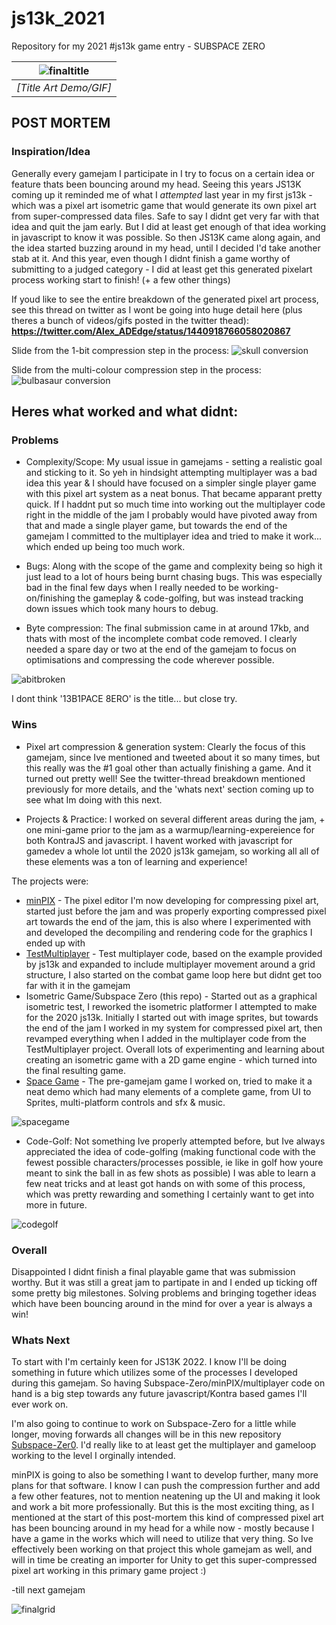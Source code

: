 # js13k_2021
Repository for my 2021 #js13k game entry - SUBSPACE ZERO

| ![finaltitle](docs/finaltitle.gif) | 
|:--:| 
| *[Title Art Demo/GIF]* |

## POST MORTEM

### Inspiration/Idea 
Generally every gamejam I participate in I try to focus on a certain idea or feature thats been bouncing around my head. 
Seeing this years JS13K coming up it reminded me of what I *attempted* last year in my first js13k - which was a pixel art isometric game that would generate its own pixel art from super-compressed data files.
Safe to say I didnt get very far with that idea and quit the jam early. But I did at least get enough of that idea working in javascript to know it was possible. 
So then JS13K came along again, and the idea started buzzing around in my head, until I decided I'd take another stab at it. 
And this year, even though I didnt finish a game worthy of submitting to a judged category - I did at least get this generated pixelart process working start to finish! (+ a few other things)

If youd like to see the entire breakdown of the generated pixel art process, see this thread on twitter as I wont be going into huge detail here (plus theres a bunch of videos/gifs posted in the twitter thead): **https://twitter.com/Alex_ADEdge/status/1440918766058020867**

Slide from the 1-bit compression step in the process:
![skull conversion](docs/skull_conversion.png)

Slide from the multi-colour compression step in the process:
![bulbasaur conversion](docs/bulba_conversion.png)

## Heres what worked and what didnt:

### Problems

* Complexity/Scope: My usual issue in gamejams - setting a realistic goal and sticking to it. So yeh in hindsight attempting multiplayer was a bad idea this year & I should have focused on a simpler single player game with this pixel art system as a neat bonus. That became apparant pretty quick. If I haddnt put so much time into working out the multiplayer code right in the middle of the jam I probably would have pivoted away from that and made a single player game, but towards the end of the gamejam I committed to the multiplayer idea and tried to make it work... which ended up being too much work.

* Bugs: Along with the scope of the game and complexity being so high it just lead to a lot of hours being burnt chasing bugs. This was especially bad in the final few days when I really needed to be working-on/finishing the gameplay & code-golfing, but was instead tracking down  issues which took many hours to debug.

* Byte compression: The final submission came in at around 17kb, and thats with most of the incomplete combat code removed. I clearly needed a spare day or two at the end of the gamejam to focus on optimisations and compressing the code wherever possible.

![abitbroken](docs/broken.gif)

I dont think '13B1PACE 8ERO' is the title... but close try.

### Wins 

* Pixel art compression & generation system: Clearly the focus of this gamejam, since Ive mentioned and tweeted about it so many times, but this really was the #1 goal other than actually finishing a game. And it turned out pretty well! See the twitter-thread breakdown mentioned previously for more details, and the 'whats next' section coming up to see what Im doing with this next.

* Projects & Practice: I worked on several different areas during the jam, + one mini-game prior to the jam as a warmup/learning-expereience for both KontraJS and javascript. I havent worked with javascript for gamedev a whole lot until the 2020 js13k gamejam, so working all all of these elements was a ton of learning and experience! 
 
The projects were:
   * [minPIX](https://github.com/AD-Edge/minPIX) - The pixel editor I'm now developing for compressing pixel art, started just before the jam and was properly exporting compressed pixel art towards the end of the jam, this is also where I experimented with and developed the decompiling and rendering code for the graphics I ended up with
   * [TestMultiplayer](https://github.com/AD-Edge/TestMP) - Test multiplayer code, based on the example provided by js13k and expanded to include multiplayer movement around a grid structure, I also started on the combat game loop here but didnt get too far with it in the gamejam
   * Isometric Game/Subspace Zero (this repo) - Started out as a graphical isometric test, I reworked the isometric platformer I attempted to make for the 2020 js13k. Initially I started out with image sprites, but towards the end of the jam I worked in my system for compressed pixel art, then revamped everything when I added in the multiplayer code from the TestMultiplayer project. Overall lots of experimenting and learning about creating an isometric game with a 2D game engine - which turned into the final resulting game. 
   * [Space Game](https://github.com/AD-Edge/SpaceGameTest) - The pre-gamejam game I worked on, tried to make it a neat demo which had many elements of a complete game, from UI to Sprites, multi-platform controls and sfx & music.

![spacegame](docs/spacegame2.gif)

* Code-Golf: Not something Ive properly attempted before, but Ive always appreciated the idea of code-golfing (making functional code with the fewest possible characters/processes possible, ie like in golf how youre meant to sink the ball in as few shots as possible)
I was able to learn a few neat tricks and at least got hands on with some of this process, which was pretty rewarding and something I certainly want to get into more in future.

![codegolf](docs/codegolf2.png)

### Overall
Disappointed I didnt finish a final playable game that was submission worthy. But it was still a great jam to partipate in and I ended up ticking off some pretty big milestones. Solving problems and bringing together ideas which have been bouncing around in the mind for over a year is always a win!

### Whats Next 
To start with I'm certainly keen for JS13K 2022. I know I'll be doing something in future which utilizes some of the processes I developed during this gamejam. So having Subspace-Zero/minPIX/multiplayer code on hand is a big step towards any future javascript/Kontra based games I'll ever work on.

I'm also going to continue to work on Subspace-Zero for a little while longer, moving forwards all changes will be in this new repository [Subspace-Zer0](https://github.com/AD-Edge/SubSpace-Zer0). I'd really like to at least get the multiplayer and gameloop working to the level I orginally intended.

minPIX is going to also be something I want to develop further, many more plans for that software. I know I can push the compression further and add a few other features, not to mention neatening up the UI and making it look and work a bit more professionally. But this is the most exciting thing, as I mentioned at the start of this post-mortem this kind of compressed pixel art has been bouncing around in my head for a while now - mostly because I have a game in the works which will need to utilize that very thing. So Ive effectively been working on that project this whole gamejam as well, and will in time be creating an importer for Unity to get this super-compressed pixel art working in this primary game project :)

-till next gamejam

![finalgrid](docs/finalgrid.png)
